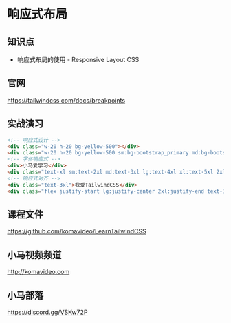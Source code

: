 响应式布局
==========

## 知识点

* 响应式布局的使用 - Responsive Layout CSS

## 官网

https://tailwindcss.com/docs/breakpoints

## 实战演习

```html
<!-- 响应式设计 -->
<div class="w-20 h-20 bg-yellow-500"></div>
<div class="w-20 h-20 bg-yellow-500 sm:bg-bootstrap_primary md:bg-bootstrap_success lg:bg-bootstrap_secondary xl:bg-bootstrap_danger 2xl:bg-bootstrap_info"></div>
<!-- 字体响应式 -->
<div>小马爱学习</div>
<div class="text-xl sm:text-2xl md:text-3xl lg:text-4xl xl:text-5xl 2xl:text-komabig">小马爱学习</div>
<!-- 响应式对齐 -->
<div class="text-3xl">我爱TailwindCSS</div>
<div class="flex justify-start lg:justify-center 2xl:justify-end text-3xl">我爱TailwindCSS</div>
```

## 课程文件

https://github.com/komavideo/LearnTailwindCSS

## 小马视频频道

http://komavideo.com

## 小马部落

https://discord.gg/VSKw72P